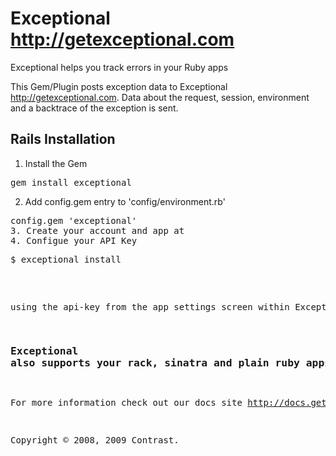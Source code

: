 # Exceptional <http://getexceptional.com>

Exceptional helps you track errors in your Ruby apps

This Gem/Plugin posts exception data to Exceptional <http://getexceptional.com>. Data about the request, session, environment and a backtrace of the exception is sent.

## Rails Installation

1. Install the Gem
<pre>gem install exceptional</pre>
2. Add config.gem entry to 'config/environment.rb'
<pre>config.gem 'exceptional'
3. Create your account and app at <http://getexceptional.com>
4. Configue your API Key
<pre>$ exceptional install <api-key></pre>
using the api-key from the app settings screen within Exceptional


### Exceptional also supports your rack, sinatra and plain ruby apps
For more information check out our docs site <http://docs.getexceptional.com>


Copyright © 2008, 2009 Contrast.
